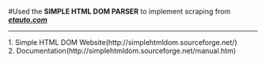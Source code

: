 #Used the **SIMPLE HTML DOM PARSER** to implement scraping from **[*etauto.com*](http://etauto.com/)**  <br>
<hr />
1. Simple HTML DOM Website(http://simplehtmldom.sourceforge.net/) <br>
2. Documentation(http://simplehtmldom.sourceforge.net/manual.htm)


